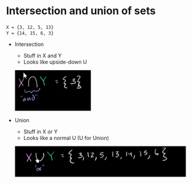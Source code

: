 # Intersection and union of sets

```
X = {3, 12, 5, 13}
Y = {14, 15, 6, 3}
```

* Intersection
  * Stuff in X and Y
  * Looks like upside-down U

  <img src="./images/set-intersection.png"></img>

* Union
  * Stuff in X or Y
  * Looks like a normal U (U for Union)

  <img src="./images/set-union.png"></img>
